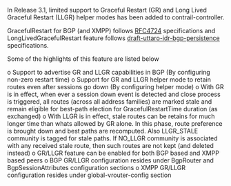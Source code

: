 In Release 3.1, limited support to Graceful Restart (GR) and Long Lived Graceful Restart (LLGR) helper modes has been added to contrail-controller.

GracefulRestart for BGP (and XMPP) follows [RFC4724](https://tools.ietf.org/html/rfc4724) specifications and LongLivedGracefulRestart feature follows [draft-uttaro-idr-bgp-persistence](https://tools.ietf.org/html/draft-uttaro-idr-bgp-persistence-03) specifications.

Some of the highlights of this feature are listed below

o Support to advertise GR and LLGR capabilities in BGP (By configuring non-zero restart time)
o Support for GR and LLGR helper mode to retain routes even after sessions go down (By configuring helper mode)
o With GR is in effect, when ever a session down event is detected and close process is triggered, all routes (across all address families) are marked stale and remain eligible for best-path election for GracefulRestartTime duration (as exchanged)
o With LLGR is in effect, stale routes can be retains for much longer time than whats allowed by GR alone. In this phase, route preference is brought down and best paths are recomputed. Also LLGR_STALE community is tagged for stale paths. If NO_LLGR community is associated with any received stale route, then such routes are not kept (and deleted instead)
o GR/LLGR feature can be enabled for both BGP based and XMPP based peers
o BGP GR/LLGR configuration resides under BgpRouter and BgpSessionAttributes configuration sections
o XMPP GR/LLGR configuration resides under global-vrouter-config section